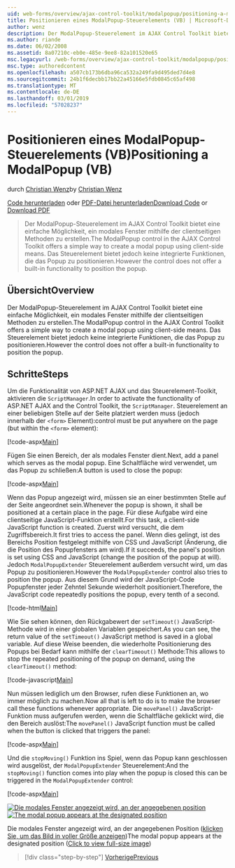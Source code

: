 ```yaml
---
uid: web-forms/overview/ajax-control-toolkit/modalpopup/positioning-a-modalpopup-vb
title: Positionieren eines ModalPopup-Steuerelements (VB) | Microsoft-Dokumentation
author: wenz
description: Der ModalPopup-Steuerelement im AJAX Control Toolkit bietet eine einfache Möglichkeit, ein modales Fenster mithilfe der clientseitigen Methoden zu erstellen. Das Steuerelement jedoch keine bietet ein...
ms.author: riande
ms.date: 06/02/2008
ms.assetid: 8a07210c-eb0e-485e-9ee8-82a101520e65
msc.legacyurl: /web-forms/overview/ajax-control-toolkit/modalpopup/positioning-a-modalpopup-vb
msc.type: authoredcontent
ms.openlocfilehash: a507cb173b6dba96ca532a249fa9d495ded7d4e8
ms.sourcegitcommit: 24b1f6decbb17bb22a45166e5fdb0845c65af498
ms.translationtype: MT
ms.contentlocale: de-DE
ms.lasthandoff: 03/01/2019
ms.locfileid: "57028237"
---
```

<a name="positioning-a-modalpopup-vb"></a><span data-ttu-id="cb8d5-104">Positionieren eines ModalPopup-Steuerelements (VB)</span><span class="sxs-lookup"><span data-stu-id="cb8d5-104">Positioning a ModalPopup (VB)</span></span>
====================
<span data-ttu-id="cb8d5-105">durch [Christian Wenz](https://github.com/wenz)</span><span class="sxs-lookup"><span data-stu-id="cb8d5-105">by [Christian Wenz](https://github.com/wenz)</span></span>

<span data-ttu-id="cb8d5-106">[Code herunterladen](http://download.microsoft.com/download/2/4/0/24052038-f942-4336-905b-b60ae56f0dd5/ModalPopup4.vb.zip) oder [PDF-Datei herunterladen](http://download.microsoft.com/download/b/6/a/b6ae89ee-df69-4c87-9bfb-ad1eb2b23373/modalpopup4VB.pdf)</span><span class="sxs-lookup"><span data-stu-id="cb8d5-106">[Download Code](http://download.microsoft.com/download/2/4/0/24052038-f942-4336-905b-b60ae56f0dd5/ModalPopup4.vb.zip) or [Download PDF](http://download.microsoft.com/download/b/6/a/b6ae89ee-df69-4c87-9bfb-ad1eb2b23373/modalpopup4VB.pdf)</span></span>

> <span data-ttu-id="cb8d5-107">Der ModalPopup-Steuerelement im AJAX Control Toolkit bietet eine einfache Möglichkeit, ein modales Fenster mithilfe der clientseitigen Methoden zu erstellen.</span><span class="sxs-lookup"><span data-stu-id="cb8d5-107">The ModalPopup control in the AJAX Control Toolkit offers a simple way to create a modal popup using client-side means.</span></span> <span data-ttu-id="cb8d5-108">Das Steuerelement bietet jedoch keine integrierte Funktionen, die das Popup zu positionieren.</span><span class="sxs-lookup"><span data-stu-id="cb8d5-108">However the control does not offer a built-in functionality to position the popup.</span></span>


## <a name="overview"></a><span data-ttu-id="cb8d5-109">Übersicht</span><span class="sxs-lookup"><span data-stu-id="cb8d5-109">Overview</span></span>

<span data-ttu-id="cb8d5-110">Der ModalPopup-Steuerelement im AJAX Control Toolkit bietet eine einfache Möglichkeit, ein modales Fenster mithilfe der clientseitigen Methoden zu erstellen.</span><span class="sxs-lookup"><span data-stu-id="cb8d5-110">The ModalPopup control in the AJAX Control Toolkit offers a simple way to create a modal popup using client-side means.</span></span> <span data-ttu-id="cb8d5-111">Das Steuerelement bietet jedoch keine integrierte Funktionen, die das Popup zu positionieren.</span><span class="sxs-lookup"><span data-stu-id="cb8d5-111">However the control does not offer a built-in functionality to position the popup.</span></span>

## <a name="steps"></a><span data-ttu-id="cb8d5-112">Schritte</span><span class="sxs-lookup"><span data-stu-id="cb8d5-112">Steps</span></span>

<span data-ttu-id="cb8d5-113">Um die Funktionalität von ASP.NET AJAX und das Steuerelement-Toolkit, aktivieren die `ScriptManager`.</span><span class="sxs-lookup"><span data-stu-id="cb8d5-113">In order to activate the functionality of ASP.NET AJAX and the Control Toolkit, the `ScriptManager`.</span></span> <span data-ttu-id="cb8d5-114">Steuerelement an einer beliebigen Stelle auf der Seite platziert werden muss (jedoch innerhalb der `<form>` Element):</span><span class="sxs-lookup"><span data-stu-id="cb8d5-114">control must be put anywhere on the page (but within the `<form>` element):</span></span>

[!code-aspx[Main](positioning-a-modalpopup-vb/samples/sample1.aspx)]

<span data-ttu-id="cb8d5-115">Fügen Sie einen Bereich, der als modales Fenster dient.</span><span class="sxs-lookup"><span data-stu-id="cb8d5-115">Next, add a panel which serves as the modal popup.</span></span> <span data-ttu-id="cb8d5-116">Eine Schaltfläche wird verwendet, um das Popup zu schließen:</span><span class="sxs-lookup"><span data-stu-id="cb8d5-116">A button is used to close the popup:</span></span>

[!code-aspx[Main](positioning-a-modalpopup-vb/samples/sample2.aspx)]

<span data-ttu-id="cb8d5-117">Wenn das Popup angezeigt wird, müssen sie an einer bestimmten Stelle auf der Seite angeordnet sein.</span><span class="sxs-lookup"><span data-stu-id="cb8d5-117">Whenever the popup is shown, it shall be positioned at a certain place in the page.</span></span> <span data-ttu-id="cb8d5-118">Für diese Aufgabe wird eine clientseitige JavaScript-Funktion erstellt.</span><span class="sxs-lookup"><span data-stu-id="cb8d5-118">For this task, a client-side JavaScript function is created.</span></span> <span data-ttu-id="cb8d5-119">Zuerst wird versucht, die dem Zugriffsbereich.</span><span class="sxs-lookup"><span data-stu-id="cb8d5-119">It first tries to access the panel.</span></span> <span data-ttu-id="cb8d5-120">Wenn dies gelingt, ist des Bereichs Position festgelegt mithilfe von CSS und JavaScript (Änderung, die die Position des Popupfensters am wird).</span><span class="sxs-lookup"><span data-stu-id="cb8d5-120">If it succeeds, the panel's position is set using CSS and JavaScript (change the position of the popup at will).</span></span> <span data-ttu-id="cb8d5-121">Jedoch `ModalPopupExtender` Steuerelement außerdem versucht wird, um das Popup zu positionieren.</span><span class="sxs-lookup"><span data-stu-id="cb8d5-121">However the `ModalPopupExtender` control also tries to position the popup.</span></span> <span data-ttu-id="cb8d5-122">Aus diesem Grund wird der JavaScript-Code Popupfenster jeder Zehntel Sekunde wiederholt positioniert.</span><span class="sxs-lookup"><span data-stu-id="cb8d5-122">Therefore, the JavaScript code repeatedly positions the popup, every tenth of a second.</span></span>

[!code-html[Main](positioning-a-modalpopup-vb/samples/sample3.html)]

<span data-ttu-id="cb8d5-123">Wie Sie sehen können, den Rückgabewert der `setTimeout()` JavaScript-Methode wird in einer globalen Variablen gespeichert.</span><span class="sxs-lookup"><span data-stu-id="cb8d5-123">As you can see, the return value of the `setTimeout()` JavaScript method is saved in a global variable.</span></span> <span data-ttu-id="cb8d5-124">Auf diese Weise beenden, die wiederholte Positionierung des Popups bei Bedarf kann mithilfe der `clearTimeout()` Methode:</span><span class="sxs-lookup"><span data-stu-id="cb8d5-124">This allows to stop the repeated positioning of the popup on demand, using the `clearTimeout()` method:</span></span>

[!code-javascript[Main](positioning-a-modalpopup-vb/samples/sample4.js)]

<span data-ttu-id="cb8d5-125">Nun müssen lediglich um den Browser, rufen diese Funktionen an, wo immer möglich zu machen.</span><span class="sxs-lookup"><span data-stu-id="cb8d5-125">Now all that is left to do is to make the browser call these functions whenever appropriate.</span></span> <span data-ttu-id="cb8d5-126">Die `movePanel()` JavaScript-Funktion muss aufgerufen werden, wenn die Schaltfläche geklickt wird, die den Bereich auslöst:</span><span class="sxs-lookup"><span data-stu-id="cb8d5-126">The `movePanel()` JavaScript function must be called when the button is clicked that triggers the panel:</span></span>

[!code-aspx[Main](positioning-a-modalpopup-vb/samples/sample5.aspx)]

<span data-ttu-id="cb8d5-127">Und die `stopMoving()` Funktion ins Spiel, wenn das Popup kann geschlossen wird ausgelöst, der `ModalPopupExtender` Steuerelement:</span><span class="sxs-lookup"><span data-stu-id="cb8d5-127">And the `stopMoving()` function comes into play when the popup is closed this can be triggered in the `ModalPopupExtender` control:</span></span>

[!code-aspx[Main](positioning-a-modalpopup-vb/samples/sample6.aspx)]


<span data-ttu-id="cb8d5-128">[![Die modales Fenster angezeigt wird, an der angegebenen position](positioning-a-modalpopup-vb/_static/image2.png)](positioning-a-modalpopup-vb/_static/image1.png)</span><span class="sxs-lookup"><span data-stu-id="cb8d5-128">[![The modal popup appears at the designated position](positioning-a-modalpopup-vb/_static/image2.png)](positioning-a-modalpopup-vb/_static/image1.png)</span></span>

<span data-ttu-id="cb8d5-129">Die modales Fenster angezeigt wird, an der angegebenen Position ([klicken Sie, um das Bild in voller Größe anzeigen](positioning-a-modalpopup-vb/_static/image3.png))</span><span class="sxs-lookup"><span data-stu-id="cb8d5-129">The modal popup appears at the designated position ([Click to view full-size image](positioning-a-modalpopup-vb/_static/image3.png))</span></span>

> [!div class="step-by-step"]
> [<span data-ttu-id="cb8d5-130">Vorherige</span><span class="sxs-lookup"><span data-stu-id="cb8d5-130">Previous</span></span>](handling-postbacks-from-a-modalpopup-vb.md)
